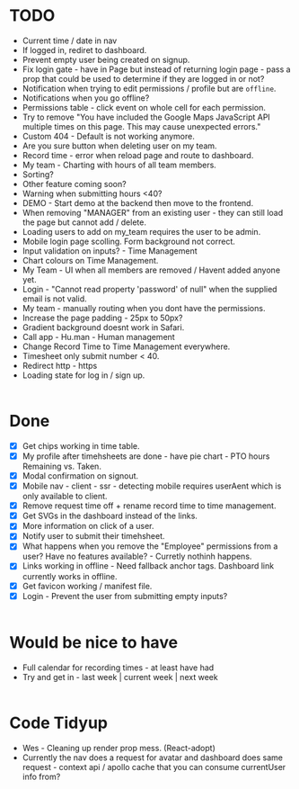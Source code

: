 # TODO 
- Current time / date in nav
- If logged in, rediret to dashboard.
- Prevent empty user being created on signup.
- Fix login gate - have in Page but instead of returning login page - pass a prop that could be used to determine
if they are logged in or not?
- Notification when trying to edit permissions / profile but are `offline`.
- Notifications when you go offline?
- Permissions table - click event on whole cell for each permission.
- Try to remove "You have included the Google Maps JavaScript API multiple times on this page. This may cause unexpected errors."
- Custom 404 - Default is not working anymore.
- Are you sure button when deleting user on my team.
- Record time - error when reload page and route to dashboard.
- My team - Charting with hours of all team members.
- Sorting?
- Other feature coming soon?
- Warning when submitting hours <40?
- DEMO - Start demo at the backend then move to the frontend.
- When removing "MANAGER" from an existing user - they can still load the page but cannot add / delete.
- Loading users to add on my_team requires the user to be admin.
- Mobile login page scolling. Form background not correct.
- Input validation on inputs? - Time Management
- Chart colours on Time Management.
- My Team - UI when all members are removed / Havent added anyone yet.
- Login - "Cannot read property 'password' of null" when the supplied email is not valid.
- My team - manually routing when you dont have the permissions.
- Increase the page padding - 25px to 50px?
- Gradient background doesnt work in Safari.
- Call app - Hu.man - Human management
- Change Record Time to Time Management everywhere.
- Timesheet only submit number < 40.
- Redirect http - https
- Loading state for log in / sign up.
<br/><br/>

# Done 
- [x] Get chips working in time table.
- [x] My profile after timehsheets are done - have pie chart - PTO hours Remaining vs. Taken.
- [x] Modal confirmation on signout.
- [x] Mobile nav - client - ssr - detecting mobile requires userAent which is only available to client.
- [x] Remove request time off + rename record time to time management.
- [x] Get SVGs in the dashboard instead of the links.
- [x] More information on click of a user.
- [x] Notify user to submit their timehsheet.
- [x] What happens when you remove the "Employee" permissions from a user? Have no features available? - Curretly nothinh happens. 
- [x] Links working in offline - Need fallback anchor tags. Dashboard link currently works in offline.
- [x] Get favicon working / manifest file.
- [x] Login - Prevent the user from submitting empty inputs?
<br/><br/>

# Would be nice to have 
- Full calendar for recording times - at least have had
- Try and get in - last week | current week | next week
<br/><br/>

# Code Tidyup
- Wes - Cleaning up render prop mess. (React-adopt)
- Currently the nav does a request for avatar and dashboard does same request - context api / apollo cache that you can consume currentUser info from? 
<br/><br/>